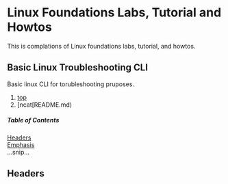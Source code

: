 # Linux Foundations Labs, Tutorial and Howtos
This is complations of Linux foundations labs, tutorial, and howtos.

## Basic Linux Troubleshooting CLI
Basic linux CLI for torubleshooting pruposes.
1. [top](Basic%20Linux%20Troubleshooting/top/README.md)
2. [ncat[README.md)
##### Table of Contents  
[Headers](#headers)  
[Emphasis](#emphasis)  
...snip...    
<a name="headers"/>
## Headers

